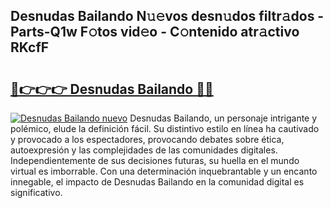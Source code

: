 ## Desnudas Bailando N𝚞𝚎vos desn𝚞dos filtr𝚊dos - Parts-Q1w F𝚘tos vid𝚎o - C𝚘ntenido atr𝚊ctivo RKcfF

# <h2><a href="http://mb2e3zd.tromn.icu/?c=Desnudas+Bailando">🔗👉👉👉 Desnudas Bailando 🔗🔗</a></h2>

[![Desnudas Bailando nuevo](https://i.imgur.com/pEAQMta.gif)](http://mb2e3zd.tromn.icu/?c=Desnudas+Bailando)
Desnudas Bailando, un personaje intrigante y polémico, elude la definición fácil. Su distintivo estilo en línea ha cautivado y provocado a los espectadores, provocando debates sobre ética, autoexpresión y las complejidades de las comunidades digitales. Independientemente de sus decisiones futuras, su huella en el mundo virtual es imborrable. Con una determinación inquebrantable y un encanto innegable, el impacto de Desnudas Bailando en la comunidad digital es significativo.
